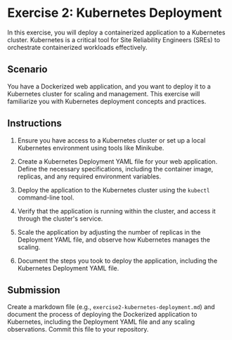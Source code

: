 # Exercise 2: Kubernetes Deployment

In this exercise, you will deploy a containerized application to a Kubernetes cluster. Kubernetes is a critical tool for Site Reliability Engineers (SREs) to orchestrate containerized workloads effectively.

## Scenario

You have a Dockerized web application, and you want to deploy it to a Kubernetes cluster for scaling and management. This exercise will familiarize you with Kubernetes deployment concepts and practices.

## Instructions

1. Ensure you have access to a Kubernetes cluster or set up a local Kubernetes environment using tools like Minikube.

2. Create a Kubernetes Deployment YAML file for your web application. Define the necessary specifications, including the container image, replicas, and any required environment variables.

3. Deploy the application to the Kubernetes cluster using the `kubectl` command-line tool.

4. Verify that the application is running within the cluster, and access it through the cluster's service.

5. Scale the application by adjusting the number of replicas in the Deployment YAML file, and observe how Kubernetes manages the scaling.

6. Document the steps you took to deploy the application, including the Kubernetes Deployment YAML file.

## Submission

Create a markdown file (e.g., `exercise2-kubernetes-deployment.md`) and document the process of deploying the Dockerized application to Kubernetes, including the Deployment YAML file and any scaling observations. Commit this file to your repository.
